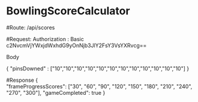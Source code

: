 # BowlingScoreCalculator

#Route: /api/scores

#Request: 
 Authorization : Basic c2NvcmVjYWxjdWxhdG9yOnNjb3JlY2FsY3VsYXRvcg==
 
 Body
 
  {
    "pinsDowned" : ["10","10","10","10","10","10","10","10","10","10","10","10"]
  }

#Response
  {  
   "frameProgressScores": ["30", "60", "90", "120", "150", "180", "210", "240", "270", "300"],
   "gameCompleted": true
}
  
